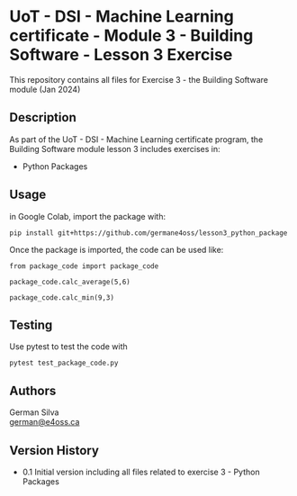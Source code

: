 # UoT - DSI - Machine Learning certificate - Module 3 - Building Software - Lesson 3 Exercise
This repository contains all files for Exercise 3 - the Building Software module (Jan 2024)

## Description

As part of the UoT - DSI - Machine Learning certificate program, the Building Software module lesson 3 includes exercises in:  
* Python Packages

## Usage

in Google Colab, import the package with:
```
pip install git+https://github.com/germane4oss/lesson3_python_package
```

Once the package is imported, the code can be used like:

```
from package_code import package_code

package_code.calc_average(5,6)

package_code.calc_min(9,3)
```
## Testing

Use pytest to test the code with
```
pytest test_package_code.py
```

## Authors

German Silva  
german@e4oss.ca

## Version History

* 0.1 Initial version including all files related to exercise 3 - Python Packages


